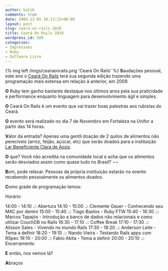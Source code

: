 ```yaml
---
author: kalib
comments: true
date: 2009-11-05 18:13:23+00:00
layout: post
slug: ceara-on-rails-2010
title: Ceará On Rails 2010
wordpress_id: 589
categories:
- Impressoes
- Ruby
- Software Livre
---
```

{% img left /imgs/cearaonrails.png 'Ceará On Rails' %}
**S**audações pessoal, este ano o [Ceará On Rails](http://www.cearaonrails.com.br) terá sua segunda edição trazendo uma programação mais extensa em relação à anterior, em 2009.

**O** Ruby tem ganho bastante destaque nos últimos anos pela sua praticidade e performance enquanto linguagem para desenvolvimento ágil e simples.

**O** Ceará On Rails é um evento que vai trazer boas palestras aos rubistas do Ceará.

**O** evento será realizado no dia 7 de Novembro em Fortaleza na Unifor a partir das 14 horas.

**V**alor da entrada? Apenas uma gentil doação de 2 quilos de alimentos não perecíveis (arroz, feijão, açúcar, etc) que serão doados para a instituição [Lar Beneficiente Clara de Assis](http://www.cearaonrails.com.br/lardeclara).

**O** que? Você não acredita na comunidade local e acha que os alimentos serão desviados assim como quase tudo no Brasil? ¬¬

**B**om, pode relaxar. Pessoas da própria instituição estarão no evento recebendo pessoalmente os alimentos doados.

**C**omo grade de programação temos:

Horário

14:00 - 14:10 .:: Abertura
14:10 - 15:00 .:: Clemente Gauer - Conhecendo seu MAC por dentro
15:00 - 15:40 .:: Tiago Bastos - Ruby FTW
15:40 - 16:30 .:: Marcos Tapajós - Introdução a banco de dados não relacionais e como utilizar CouchDB no Rails
16:30 - 17:10 .:: Coffee Break
17:10 - 17:30 .:: Alisson Sales - Vivendo no mundo Rails
17:30 - 18:20 .:: Anderson Leite - Tema a definir
18:20 - 19:10 .:: Nando Vieira - Testando Rails apps com RSpec
19:10 - 20:00 .:: Fabio Akita - Tema a definir
20:00 - 20:10 .:: Encerramento

**E** então, nos vemos lá?

**A**braços
